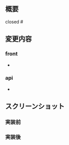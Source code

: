 ## 概要
<!-- 変更の目的 もしくは 関連する Issue 番号 -->
closed #

## 変更内容
<!-- frontとapiに分割して変更した内容を書く -->
### front
- 
### api
- 

## スクリーンショット
<!-- ビューの変更がある場合は実装前後のスクリーンショットを載せる -->
### 実装前

### 実装後
